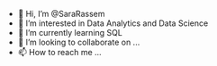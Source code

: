- 👋 Hi, I’m @SaraRassem
- 👀 I’m interested in Data Analytics and Data Science
- 🌱 I’m currently learning SQL
- 💞️ I’m looking to collaborate on ...
- 📫 How to reach me ...

<!---
SaraRassem/SaraRassem is a ✨ special ✨ repository because its `README.md` (this file) appears on your GitHub profile.
You can click the Preview link to take a look at your changes.
--->
